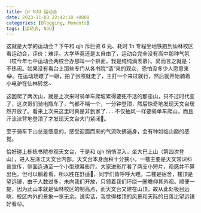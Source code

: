 ```yaml
---
title: 🚴‍♂️ NJU 运动会
date: 2023-11-03 22:42:18 +0800
categories: [Blogging, Moments]
tags: [运动会, NJU]
---
```


这就是大学的运动会？下午和 qjh 斥巨资 6 元、耗时 1h 专程坐地铁跑到仙林校区看运动会，评价：难评。大学毕竟还是太自由了，运动会完全没有高中那种气氛（哎今年七中运动会两校合办那叫一个排面，我是纯纯滴羡慕）。简而言之就是：不热闹。如果没有看台上那些专门从各书院“请”来的观众，恐怕没多少人愿意来😂。在运动场瞟了一眼，拍了张照就走了，主打一个来过就行，然后就开始骑着小电驴在仙林转悠~

这回爬了两次山，就是上次来时骑单车爬坡累得要死不活的那座山，只不过时代变了，这次哥们骑电瓶车了，气都不喘一个，一分钟登顶，然后惊奇地发现天文台居然开放了。看来上次来这里时真是非到家了……不仅抽风一样要骑单车爬山，而且汗流浃背地登顶了才发现天文台大门紧闭🤡。

至于骑车下山总是惬意的，感受迎面而来的气流吹拂遍身，会有种如临山巅的感觉。

恰好碰上栋栋书院参观天文台，于是和 qjh 悄悄混入，坐大巴上山（第四次登山），进入左涤江天文台内部。天文台本身面积十分狭小，一楼主要是天文常识科普宣传，侧面连通至一个小型球幕影厅。大家进影厅看了两支小短片，观感并不算出色，但可以躺着看，所以胜在舒适🥱，同学们皆呼呼大睡。二楼是宿舍，楼顶是望远镜，由于人数过多，未向我们开放，只领着我们环绕一圈瞻仰其外观。顺便一提，因为此山本就是仙林校区的制高点，而天文台又建在山顶，故从此处极目远眺，校区内外的景象一览无余。说实话，我觉得楼顶的风景和天际的日落比望远镜好看😝。
